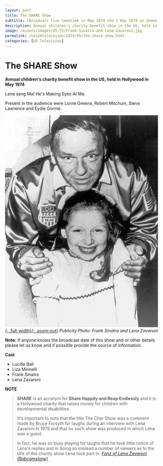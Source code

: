 ```yaml
---
layout: post
title: The SHARE Show
subtitle: (Broadcast live sometime in May 1974 the 1 May 1974 as shown in any menu is only used to get Jekll to publish this post)
description: Annual children's charity benefit show in the US, held in Hollywood in May 1974
image: /assets/images/US-TV/Frank-Sinatra-and-Lena-Zavaroni.jpg
permalink: /us%20television/1974/05/the-share-show.html
categories: [US Television]
---
```


<h1>The SHARE Show</h1>
<!--  <h1>The SHARE (Share Happily and Reap Endlessly) Show</h1>  -->

**Annual children's charity benefit show in the US, held in Hollywood in May 1974**

Lena sang Ma! He's Making Eyes At Me.

Present in the audience were Lorne Greene, Robert Mitchum, Steve Lawrence and Eydie Gorm&#233;.

[![Publicity Photo: Frank Sinatra and Lena Zavaroni](/assets/images/US-TV/Frank-Sinatra-and-Lena-Zavaroni.jpg){: .full-width}{: .zoom-out}](/assets/images/US-TV/Frank-Sinatra-and-Lena-Zavaroni.jpg)
<cite>Publicity Photo: Frank Sinatra and Lena Zavaroni</cite>

**Note:** If anyone knows the broadcast date of this show and or other details please let us know and if possible provide the source of information.

**Cast**
* Lucille Ball
* Liza Minnelli
* Frank Sinatra
* Lena Zavaroni


**NOTE**
> **SHARE** is an acronym for **Share Happily and Reap Endlessly** and it is a Hollywood charity that raises money for children with developmental disabilities.
>
> It's important to note that the title The Cher Show was a comment made by Bruce Forsyth for laughs during an interview with Lena Zavaroni in 1979 and that no such show was produced in which Lena was a guest.
>
> In fact, he was so busy playing for laughs that he took little notice of Lena's replies and in doing so mislead a number of viewers as to the title of the charity show Lena took part in.
<cite>[Fanz of Lena Zavaroni (Robcamstone)](https://www.facebook.com/fanzoflenazavaroni)</cite>

<style>
.post-header {display: none;}
.dt-published {display: none;}
body > main > div > article > header > p:nth-child(2):after {content: 'May 1974'; color:#828282;}
</style>
